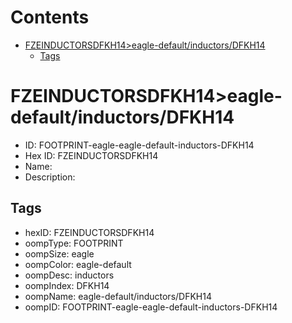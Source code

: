 



Contents
========

* [FZEINDUCTORSDFKH14>eagle-default/inductors/DFKH14](#fzeinductorsdfkh14eagle-defaultinductorsdfkh14)
	* [Tags](#tags)

# FZEINDUCTORSDFKH14>eagle-default/inductors/DFKH14

- ID: FOOTPRINT-eagle-eagle-default-inductors-DFKH14
- Hex ID: FZEINDUCTORSDFKH14
- Name: 
- Description: 

## Tags

- hexID: FZEINDUCTORSDFKH14
- oompType: FOOTPRINT
- oompSize: eagle
- oompColor: eagle-default
- oompDesc: inductors
- oompIndex: DFKH14
- oompName: eagle-default/inductors/DFKH14
- oompID: FOOTPRINT-eagle-eagle-default-inductors-DFKH14
